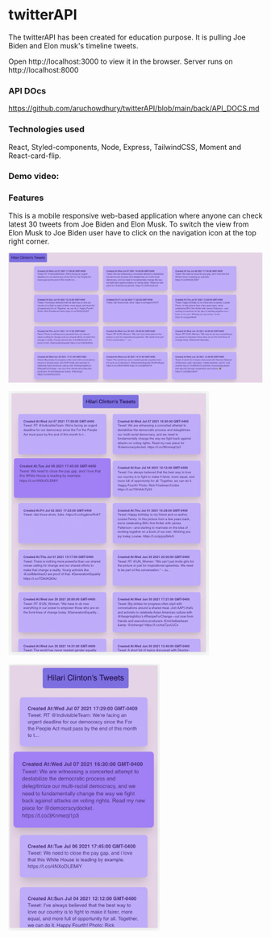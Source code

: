 # twitterAPI

The twitterAPI has been created for education purpose. It is pulling Joe Biden and Elon musk's timeline tweets.

Open http://localhost:3000 to view it in the browser.
Server runs on http://localhost:8000

### API DOcs

https://github.com/aruchowdhury/twitterAPI/blob/main/back/API_DOCS.md

### Technologies used

React, Styled-components, Node, Express, TailwindCSS, Moment and React-card-flip.

### Demo video:

### Features

This is a mobile responsive web-based application where anyone can check latest 30 tweets from Joe Biden and Elon Musk.
To switch the view from Elon Musk to Joe Biden user have to click on the navigation icon at the top right corner.

![](front/assets/img11.png)

![](front/assets/img22.png)

<img src="front/assets/img33.png" width= "300px">
